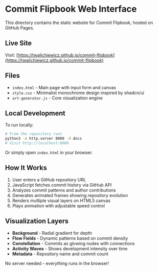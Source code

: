 # Commit Flipbook Web Interface

This directory contains the static website for Commit Flipbook, hosted on GitHub Pages.

## Live Site

Visit: [https://twalichiewicz.github.io/commit-flipbook](https://twalichiewicz.github.io/commit-flipbook)

## Files

- `index.html` - Main page with input form and canvas
- `style.css` - Minimalist monochrome design inspired by shadcn/ui
- `art-generator.js` - Core visualization engine

## Local Development

To run locally:

```bash
# From the repository root
python3 -m http.server 8000 -d docs
# Visit http://localhost:8000
```

Or simply open `index.html` in your browser.

## How It Works

1. User enters a GitHub repository URL
2. JavaScript fetches commit history via GitHub API
3. Analyzes commit patterns and author contributions
4. Generates animated frames showing repository evolution
5. Renders multiple visual layers on HTML5 canvas
6. Plays animation with adjustable speed control

## Visualization Layers

- **Background** - Radial gradient for depth
- **Flow Fields** - Dynamic patterns based on commit density
- **Constellation** - Commits as glowing nodes with connections
- **Activity Waves** - Shows development intensity over time
- **Metadata** - Repository name and commit count

No server needed - everything runs in the browser!